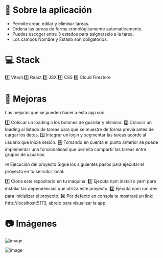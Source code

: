 # 🎤 Sobre la aplicación

- Permite crear, editar y eliminar tareas.
- Ordena las tareas de forma cronológicamente automaticamente.
- Puedes escoger entre 3 estados para asignarselo a la tarea.
- Los campos Nombre y Estado son obligatorios.

# 💻 Stack
1️⃣ Vite/n
2️⃣ React
3️⃣ JSX
4️⃣ CSS
5️⃣ Cloud Firestore

# 🤔 Mejoras
Las mejoras que se pueden hacer a esta app son:

1️⃣ Colocar un loading a los botones de guardar y eliminar.
2️⃣ Colocar un loading al listado de tareas para que se muestre de forma previa antes de cargar los datos.
3️⃣ Integrar un login y segmentar las tareas acorde al usuario que inicie sesión.
4️⃣ Tomando en cuenta el punto anterior se puede implementar una funcionalidad que permita compartir las tareas entre grupos de usuarios.

⏯️ Ejecución del proyecto
Sigue los siguientes pasos para ejecutar el proyecto en tu servidor local:

1️⃣ Clona este repositorio en tu máquina.
2️⃣ Ejecuta npm install o yarn para instalar las dependencias que utiliza este proyecto.
3️⃣ Ejecuta npm run dev para inicializar el proyecto.
4️⃣ Por defecto en consola te mostrará un link: http://localhost:5173, abrelo para visualizar la app.

# 📷 Imágenes

![image](https://github.com/AlexanderJumbo/my-task-board/assets/83193283/0bbb892a-9add-4a6b-a0c4-6dcd9e5a5a27)

![image](https://github.com/AlexanderJumbo/my-task-board/assets/83193283/6630494e-2c39-4ea7-a758-98a541e222ff)
